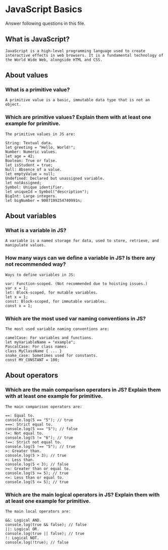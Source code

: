 # JavaScript Basics

Answer following questions in this file.

## What is JavaScript?

```
JavaScript is a high-level programming language used to create interactive effects in web browsers. It is a fundamental technology of the World Wide Web, alongside HTML and CSS.
```

## About values

### What is a primitive value?

```
A primitive value is a basic, immutable data type that is not an object.
```

### Which are primitive values? Explain them with at least one example for primitive.

```
The primitive values in JS are:

String: Textual data.
let greeting = "Hello, World!";
Number: Numeric values.
let age = 42;
Boolean: True or false.
let isStudent = true;
Null: Absence of a value.
let emptyValue = null;
Undefined: Declared but unassigned variable.
let notAssigned;
Symbol: Unique identifier.
let uniqueId = Symbol("description");
BigInt: Large integers.
let bigNumber = 9007199254740991n;
```

## About variables

### What is a variable in JS?

```
A variable is a named storage for data, used to store, retrieve, and manipulate values.
```

### How many ways can we define a variable in JS? Is there any not recommended way?

```
Ways to define variables in JS:

var: Function-scoped. (Not recommended due to hoisting issues.)
var x = 1;
let: Block-scoped, for mutable variables.
let x = 1;
const: Block-scoped, for immutable variables.
const x = 1;
```

### Which are the most used var naming conventions in JS?

```
The most used variable naming conventions are:

camelCase: For variables and functions.
let myVariableName = "example";
PascalCase: For class names.
class MyClassName { ... }
snake_case: Sometimes used for constants.
const MY_CONSTANT = 100;
```

## About operators

### Which are the main comparison operators in JS? Explain them with at least one example for primitive.

```
The main comparison operators are:

==: Equal to.
console.log(5 == "5"); // true
===: Strict equal to.
console.log(5 === "5"); // false
!=: Not equal to.
console.log(5 != "6"); // true
!==: Strict not equal to.
console.log(5 !== "5"); // true
>: Greater than.
console.log(5 > 3); // true
<: Less than.
console.log(5 < 3); // false
>=: Greater than or equal to.
console.log(5 >= 5); // true
<=: Less than or equal to.
console.log(5 <= 5); // true
```

### Which are the main logical operators in JS? Explain them with at least one example for primitive.

```
The main local operators are:

&&: Logical AND.
console.log(true && false); // false
||: Logical OR.
console.log(true || false); // true
!: Logical NOT.
console.log(!true); // false
```
